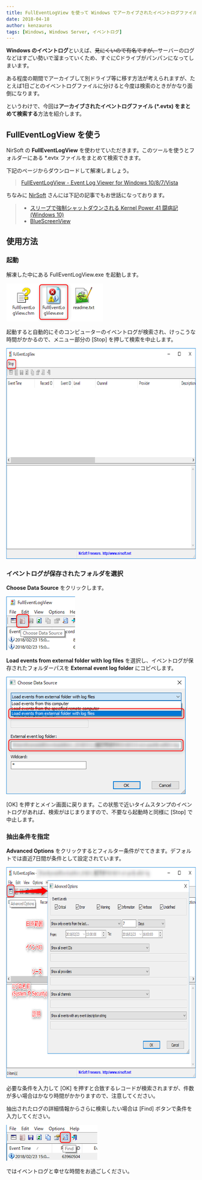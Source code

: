 ```yaml
---
title: FullEventLogView を使って Windows でアーカイブされたイベントログファイル evtx をまとめて検索する
date: 2018-04-18
author: kenzauros
tags: [Windows, Windows Server, イベントログ]
---
```


**Windows のイベントログ**といえば、<del>見にくいので有名ですが、</del>サーバーのログなどはすごい勢いで溜まっていくため、すぐにCドライブがパンパンになってしまいます。

ある程度の期間でアーカイブして別ドライブ等に移す方法が考えられますが、たとえば1日ごとのイベントログファイルに分けると今度は検索のときがかなり面倒になります。

というわけで、今回は**アーカイブされたイベントログファイル (*.evtx) をまとめて検索する**方法を紹介します。

## FullEventLogView を使う

NirSoft の **FullEventLogView** を使わせていただきます。このツールを使うとフォルダーにある *.evtx ファイルをまとめて検索できます。

下記のページからダウンロードして解凍しましょう。

> [FullEventLogView - Event Log Viewer for Windows 10/8/7/Vista](http://www.nirsoft.net/utils/full_event_log_view.html)

ちなみに [NirSoft](https://www.nirsoft.net/) さんには下記の記事でもお世話になっております。

> - [スリープで強制シャットダウンされる Kernel Power 41 闘病記 (Windows 10)](https://mseeeen.msen.jp/how-to-fix-kernel-power-41-in-windows-10/)
> - [BlueScreenView](https://www.nirsoft.net/utils/blue_screen_view.html) 

## 使用方法

### 起動

解凍した中にある FullEventLogView.exe を起動します。

<img src="images/search-windows-event-log-evtx-1.png" alt="FullEventLogView" width="257" height="101" class="aligncenter size-full wp-image-7022" />

起動すると自動的にそのコンピューターのイベントログが検索され、けっこうな時間がかかるので、メニュー部分の [Stop] を押して検索を中止します。

<a href="images/search-windows-event-log-evtx-2.png"><img src="images/search-windows-event-log-evtx-2.png" alt="" width="809" height="559" class="aligncenter size-full wp-image-7023" /></a>

### イベントログが保存されたフォルダを選択

**Choose Data Source** をクリックします。

<a href="images/search-windows-event-log-evtx-3.png"><img src="images/search-windows-event-log-evtx-3.png" alt="" width="183" height="142" class="aligncenter size-full wp-image-7024" /></a>

**Load events from external folder with log files** を選択し、イベントログが保存されたフォルダーパスを **External event log folder** にコピペします。

<a href="images/search-windows-event-log-evtx-4.png"><img src="images/search-windows-event-log-evtx-4.png" alt="" width="477" height="311" class="aligncenter size-full wp-image-7026" /></a>

[OK] を押すとメイン画面に戻ります。この状態で近いタイムスタンプのイベントログがあれば、検索がはじまりますので、不要なら起動時と同様に [Stop] で中止します。

### 抽出条件を指定

**Advanced Options** をクリックするとフィルター条件がでてきます。デフォルトでは直近7日間が条件として設定されています。

<a href="images/search-windows-event-log-evtx-5.png"><img src="images/search-windows-event-log-evtx-5.png" alt="" width="809" height="559" class="aligncenter size-full wp-image-7027" /></a>

必要な条件を入力して [OK] を押すと合致するレコードが検索されますが、件数が多い場合はかなり時間がかかりますので、注意してください。

抽出されたログの詳細情報からさらに検索したい場合は [Find] ボタンで条件を入力してください。

<img src="images/search-windows-event-log-evtx-6.png" alt="" width="242" height="95" class="aligncenter size-full wp-image-7028" />

ではイベントログと幸せな時間をお過ごしください。